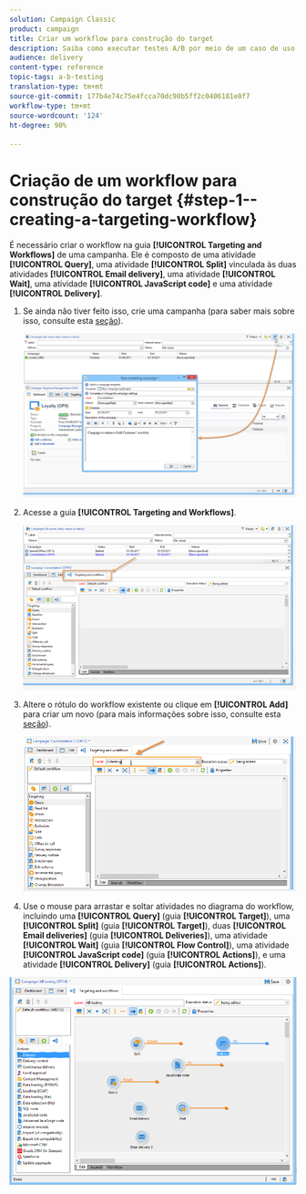 ```yaml
---
solution: Campaign Classic
product: campaign
title: Criar um workflow para construção do target
description: Saiba como executar testes A/B por meio de um caso de uso dedicado.
audience: delivery
content-type: reference
topic-tags: a-b-testing
translation-type: tm+mt
source-git-commit: 177b4e74c75e4fcca70dc90b5ff2c0406181e0f7
workflow-type: tm+mt
source-wordcount: '124'
ht-degree: 90%

---
```



# Criação de um workflow para construção do target {#step-1--creating-a-targeting-workflow}

É necessário criar o workflow na guia **[!UICONTROL Targeting and Workflows]** de uma campanha. Ele é composto de uma atividade **[!UICONTROL Query]**, uma atividade **[!UICONTROL Split]** vinculada às duas atividades **[!UICONTROL Email delivery]**, uma atividade **[!UICONTROL Wait]**, uma atividade **[!UICONTROL JavaScript code]** e uma atividade **[!UICONTROL Delivery]**.

1. Se ainda não tiver feito isso, crie uma campanha (para saber mais sobre isso, consulte esta [seção](../../campaign/using/setting-up-marketing-campaigns.md#creating-a-campaign)).

   ![](assets/use_case_abtesting_targetwkfl_001.png)

1. Acesse a guia **[!UICONTROL Targeting and Workflows]**.

   ![](assets/use_case_abtesting_targetwkfl_002.png)

1. Altere o rótulo do workflow existente ou clique em **[!UICONTROL Add]** para criar um novo (para mais informações sobre isso, consulte esta [seção](../../campaign/using/marketing-campaign-deliveries.md#selecting-the-target-population)).

   ![](assets/use_case_abtesting_targetwkfl_003.png)

1. Use o mouse para arrastar e soltar atividades no diagrama do workflow, incluindo uma **[!UICONTROL Query]** (guia **[!UICONTROL Target]**), uma **[!UICONTROL Split]** (guia **[!UICONTROL Target]**), duas **[!UICONTROL Email deliveries]** (guia **[!UICONTROL Deliveries]**), uma atividade **[!UICONTROL Wait]** (guia **[!UICONTROL Flow Control]**), uma atividade **[!UICONTROL JavaScript code]** (guia **[!UICONTROL Actions]**), e uma atividade **[!UICONTROL Delivery]** (guia **[!UICONTROL Actions]**).

![](assets/use_case_abtesting_targetwkfl_004.png)
